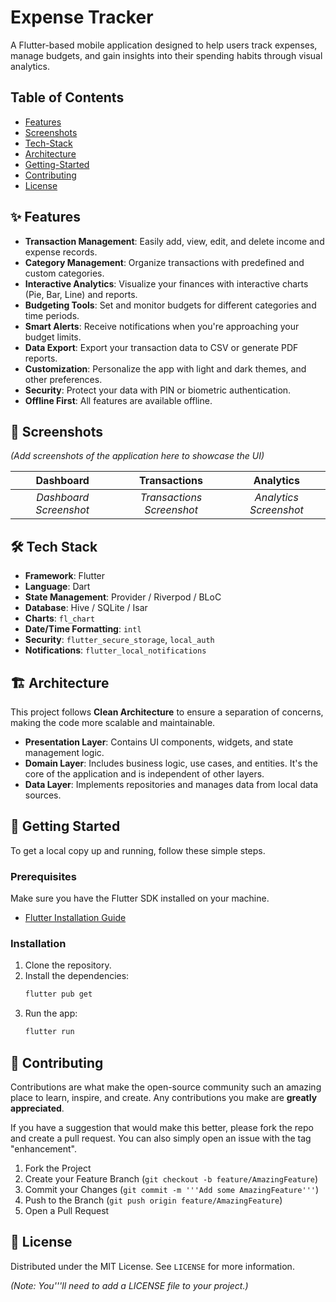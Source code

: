 # Expense Tracker

A Flutter-based mobile application designed to help users track expenses, manage budgets, and gain insights into their spending habits through visual analytics.

## Table of Contents

- [Features](#-features)
- [Screenshots](#-screenshots)
- [Tech-Stack](#️-tech-stack)
- [Architecture](#-architecture)
- [Getting-Started](#-getting-started)
- [Contributing](#-contributing)
- [License](#-license)

## ✨ Features

- **Transaction Management**: Easily add, view, edit, and delete income and expense records.
- **Category Management**: Organize transactions with predefined and custom categories.
- **Interactive Analytics**: Visualize your finances with interactive charts (Pie, Bar, Line) and reports.
- **Budgeting Tools**: Set and monitor budgets for different categories and time periods.
- **Smart Alerts**: Receive notifications when you're approaching your budget limits.
- **Data Export**: Export your transaction data to CSV or generate PDF reports.
- **Customization**: Personalize the app with light and dark themes, and other preferences.
- **Security**: Protect your data with PIN or biometric authentication.
- **Offline First**: All features are available offline.

## 📸 Screenshots

*(Add screenshots of the application here to showcase the UI)*

| Dashboard | Transactions | Analytics |
| :---: | :---: | :---: |
| *Dashboard Screenshot* | *Transactions Screenshot* | *Analytics Screenshot* |

## 🛠️ Tech Stack

- **Framework**: Flutter
- **Language**: Dart
- **State Management**: Provider / Riverpod / BLoC
- **Database**: Hive / SQLite / Isar
- **Charts**: `fl_chart`
- **Date/Time Formatting**: `intl`
- **Security**: `flutter_secure_storage`, `local_auth`
- **Notifications**: `flutter_local_notifications`

## 🏗️ Architecture

This project follows **Clean Architecture** to ensure a separation of concerns, making the code more scalable and maintainable.

- **Presentation Layer**: Contains UI components, widgets, and state management logic.
- **Domain Layer**: Includes business logic, use cases, and entities. It's the core of the application and is independent of other layers.
- **Data Layer**: Implements repositories and manages data from local data sources.

## 🚀 Getting Started

To get a local copy up and running, follow these simple steps.

### Prerequisites

Make sure you have the Flutter SDK installed on your machine.
*   [Flutter Installation Guide](https://flutter.dev/docs/get-started/install)

### Installation

1.  Clone the repository.
2.  Install the dependencies:
    ```sh
    flutter pub get
    ```
3.  Run the app:
    ```sh
    flutter run
    ```

## 🤝 Contributing

Contributions are what make the open-source community such an amazing place to learn, inspire, and create. Any contributions you make are **greatly appreciated**.

If you have a suggestion that would make this better, please fork the repo and create a pull request. You can also simply open an issue with the tag "enhancement".

1.  Fork the Project
2.  Create your Feature Branch (`git checkout -b feature/AmazingFeature`)
3.  Commit your Changes (`git commit -m '''Add some AmazingFeature'''`)
4.  Push to the Branch (`git push origin feature/AmazingFeature`)
5.  Open a Pull Request

## 📄 License

Distributed under the MIT License. See `LICENSE` for more information.

*(Note: You'''ll need to add a LICENSE file to your project.)*
